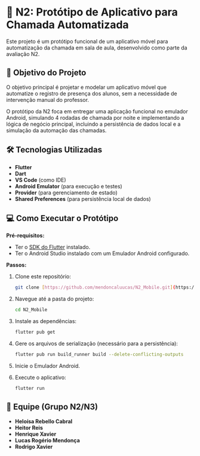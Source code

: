 # 🚀 N2: Protótipo de Aplicativo para Chamada Automatizada

Este projeto é um protótipo funcional de um aplicativo móvel para automatização da chamada em sala de aula, desenvolvido como parte da avaliação N2.

## 🎯 Objetivo do Projeto

O objetivo principal é projetar e modelar um aplicativo móvel que automatize o registro de presença dos alunos, sem a necessidade de intervenção manual do professor.

O protótipo da N2 foca em entregar uma aplicação funcional no emulador Android, simulando 4 rodadas de chamada por noite e implementando a lógica de negócio principal, incluindo a persistência de dados local e a simulação da automação das chamadas.

## 🛠️ Tecnologias Utilizadas

* **Flutter**
* **Dart**
* **VS Code** (como IDE)
* **Android Emulator** (para execução e testes)
* **Provider** (para gerenciamento de estado)
* **Shared Preferences** (para persistência local de dados)

## 💻 Como Executar o Protótipo

**Pré-requisitos:**
* Ter o [SDK do Flutter](https://flutter.dev/docs/get-started/install) instalado.
* Ter o Android Studio instalado com um Emulador Android configurado.

**Passos:**

1.  Clone este repositório:
    ```bash
    git clone [https://github.com/mendoncaluucas/N2_Mobile.git](https://github.com/mendoncaluucas/N2_Mobile.git)
    ```

2.  Navegue até a pasta do projeto:
    ```bash
    cd N2_Mobile
    ```

3.  Instale as dependências:
    ```bash
    flutter pub get
    ```

4.  Gere os arquivos de serialização (necessário para a persistência):
    ```bash
    flutter pub run build_runner build --delete-conflicting-outputs
    ```

5.  Inicie o Emulador Android.

6.  Execute o aplicativo:
    ```bash
    flutter run
    ```

## 👥 Equipe (Grupo N2/N3)

* **Heloísa Rebello Cabral**
* **Heitor Reis**
* **Henrique Xavier**
* **Lucas Rogério Mendonça**
* **Rodrigo Xavier**

